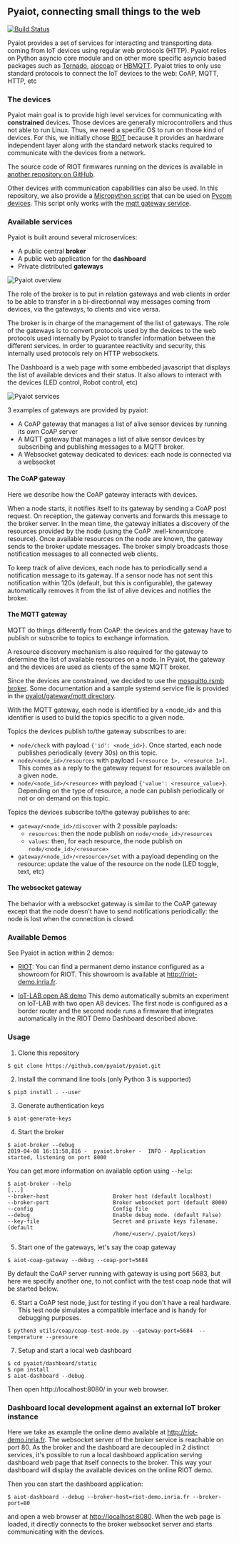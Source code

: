 ## Pyaiot, connecting small things to the web

[![Build Status](https://github.com/pyaiot/pyaiot/workflows/python/badge.svg)](https://github.com/pyaiot/pyaiot/actions?query=workflow%3Apython+branch%3Amaster)

Pyaiot provides a set of services for interacting and transporting data coming
from IoT devices using regular web protocols (HTTP). Pyaiot
relies on Python asyncio core module and on other more specific asyncio based
packages such as [Tornado](http://www.tornadoweb.org/en/stable/),
[aiocoap](http://aiocoap.readthedocs.io/en/latest/) or
[HBMQTT](http://hbmqtt.readthedocs.io/en/latest/index.html).
Pyaiot tries to only use standard protocols to connect the IoT devices to the
web: CoAP, MQTT, HTTP, etc

### The devices

Pyaiot main goal is to provide high level services for communicating
with **constrained** devices.
Those devices are generally microcontrollers and thus not able to run Linux.
Thus, we need a specific OS to run on those kind of devices. For this, we
initially chose [RIOT](https://riot-os.org) because it provides an hardware
independent layer along with the standard network stacks required to
communicate with the devices from a network.

The source code of RIOT firmwares running on the devices is available in
[another repository on GitHub](https://github.com/pyaiot/riot-firmwares).

Other devices with communication capabilities can also be used. In this
repository, we also provide a [Micropython script](utils/pycom) that can be
used on [Pycom devices](https://www.pycom.io/).
This script only works with the [mqtt gateway service](pyaiot/gateway/mqtt).

### Available services

Pyaiot is built around several microservices:
* A public central **broker**
* A public web application for the **dashboard**
* Private distributed **gateways**

![Pyaiot overview](./misc/images/pyaiot_overview.png)

The role of the broker is to put in relation gateways and web clients in
order to be able to transfer in a bi-directionnal way messages coming from
devices, via the gateways, to clients and vice versa.

The broker is in charge of the management of the list of gateways. The role of
the gateways is to convert protocols used by the devices to the web protocols
used internally by Pyaiot to transfer information between the different
services. In order to guarantee reactivity and security, this internally used
protocols rely on HTTP websockets.

The Dashboard is a web page with some embbeded javascript that displays the
list of available devices and their status. It also allows to interact with the
devices (LED control, Robot control, etc)

![Pyaiot services](./misc/images/pyaiot_services.png)

3 examples of gateways are provided by pyaiot:
* A CoAP gateway that manages a list of alive sensor devices by running its own
CoAP server
* A MQTT gateway that manages a list of alive sensor devices by subscribing and
publishing messages to a MQTT broker.
* A Websocket gateway dedicated to devices: each node is connected via a
websocket

#### The CoAP gateway

Here we describe how the CoAP gateway interacts with devices.

When a node starts, it notifies itself to its gateway by sending a CoAP
post request. On reception, the gateway converts and forwards this message to
the broker server. In the mean time, the gateway initiates a discovery of the
resources provided by the node (using the CoAP .well-known/core resource).
Once available resources on the node are known, the gateway sends to the broker
update messages.
The broker simply broadcasts those notification messages to all connected
web clients.

To keep track of alive devices, each node has to periodically send a notification
message to its gateway.
If a sensor node has not sent this notification within 120s (default,
but this is configurable), the gateway automatically removes it from the list
of alive devices and notifies the broker.

#### The MQTT gateway

MQTT do things differently from CoAP: the devices and the gateway have to publish
or subscribe to topics to exchange information.

A resource discovery mechanism is also required for the gateway to determine
the list of available resources on a node. In Pyaiot, the gateway and the devices
are used as clients of the same MQTT broker.

Since the devices are constrained, we decided to use the
[mosquitto.rsmb broker](https://github.com/eclipse/mosquitto.rsmb). Some
documentation and a sample systemd service file is provided in the
[pyaiot/gateway/mqtt directory](./pyaiot/gateway/mqtt/systemd).

With the MQTT gateway, each node is identified by a \<node_id\> and this
identifier is used to build the topics specific to a given node.

Topics the devices publish to/the gateway subscribes to are:
* `node/check` with payload `{'id': <node_id>}`. Once started, each node
  publishes periodically (every 30s) on this topic.
* `node/<node_id>/resources` with payload `[<resource 1>, <resource 1>]`. This
comes as a reply to the gateway request for resources available on a given node.
* `node/<node_id>/<resource>` with payload `{'value': <resource_value>}`.
Depending on the type of resource, a node can publish periodically or not or on
demand on this topic.

Topics the devices subscribe to/the gateway publishes to are:
* `gateway/<node_id>/discover` with 2 possible payloads:
  * `resources`: then the node publish on `node/<node_id>/resources`
  * `values`: then, for each resource, the node publish on
    `node/<node_id>/<resource>`
* `gateway/<node_id>/<resource>/set` with a payload depending on the resource:
  update the value of the resource on the node (LED toggle, text, etc)

#### The websocket gateway

The behavior with a websocket gateway is similar to the CoAP gateway except
that the node doesn't have to send notifications periodically: the node is lost
when the connection is closed.

### Available Demos

See Pyaiot in action within 2 demos:
* [RIOT](http://riot-os.org): You can find a permanent demo instance configured
  as a showroom for RIOT. This showroom is available at
  http://riot-demo.inria.fr.

* [IoT-LAB open A8 demo](utils/iotlab)
  This demo automatically submits an experiment on IoT-LAB with two open A8
  devices. The first node is configured as a border router and the second node
  runs a firmware that integrates automatically in the RIOT Demo Dashboard
  described above.

### Usage

1. Clone this repository
  ```
  $ git clone https://github.com/pyaiot/pyaiot.git
  ```
2. Install the command line tools (only Python 3 is supported)
  ```
  $ pip3 install . --user
  ```
3. Generate authentication keys
  ```
  $ aiot-generate-keys
  ```
4. Start the broker
  ```
  $ aiot-broker --debug
  2019-04-08 16:11:58,816 -  pyaiot.broker -  INFO - Application started, listening on port 8000
  ```

  You can get more information on available option using `--help`:
  ```
  $ aiot-broker --help
  [...]
  --broker-host                    Broker host (default localhost)
  --broker-port                    Broker websocket port (default 8000)
  --config                         Config file
  --debug                          Enable debug mode. (default False)
  --key-file                       Secret and private keys filename. (default
                                   /home/<user>/.pyaiot/keys)
  ```
5. Start one of the gateways, let's say the coap gateway
  ```
  $ aiot-coap-gateway --debug --coap-port=5684
  ```
  By default the CoAP server running with gateway is using port 5683, but here
  we specify another one, to not conflict with the test coap node that will be
  started below.

6. Start a CoAP test node, just for testing if you don't have a real hardware.
  This test node simulates a compatible interface and is handy for debugging
  purposes.
  ```
  $ python3 utils/coap/coap-test-node.py --gateway-port=5684  --temperature --pressure
  ```
7. Setup and start a local web dashboard
  ```
  $ cd pyaiot/dashboard/static
  $ npm install
  $ aiot-dashboard --debug
```
  Then open http://localhost:8080/ in your web browser.


### Dashboard local development against an external IoT broker instance

Here we take as example the online demo available at http://riot-demo.inria.fr.
The websocket server of the broker service is reachable on port 80.
As the broker and the dashboard are decoupled in 2 distinct services,
it's possible to run a local dashboard application serving dashboard web page
that itself connects to the broker.
This way your dashboard will display the available devices on the online RIOT
demo.

Then you can start the dashboard application:
```
$ aiot-dashboard --debug --broker-host=riot-demo.inria.fr --broker-port=80
```
and open a web browser at [http://localhost:8080](http://localhost:8080).
When the web page is loaded, it directly connects to the broker websocket
server and starts communicating with the devices.
